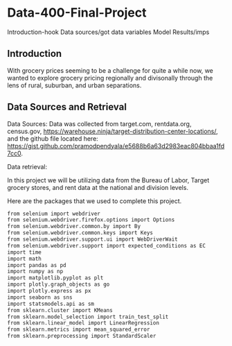 # Data-400-Final-Project

Introduction-hook
Data sources/got data
variables
Model
Results/imps

## Introduction

With grocery prices seeming to be a challenge for quite a while now, we wanted to explore grocery pricing regionally and divisonally through the lens of rural, suburban, and urban separations. 

## Data Sources and Retrieval
Data Sources: Data was collected from target.com, rentdata.org, census.gov, https://warehouse.ninja/target-distribution-center-locations/,
and the github file located here: https://gist.github.com/pramodpendyala/e5688b6a63d2983eac804bbaa1fd7cc0. 

Data retrieval:
  


In this project we will be utilizing data from the Bureau of Labor, Target grocery stores, and rent data at the national and division levels. 


Here are the packages that we used to complete this project. 
  ```sh
  from selenium import webdriver
  from selenium.webdriver.firefox.options import Options
  from selenium.webdriver.common.by import By
  from selenium.webdriver.common.keys import Keys
  from selenium.webdriver.support.ui import WebDriverWait
  from selenium.webdriver.support import expected_conditions as EC
  import time
  import math
  import pandas as pd
  import numpy as np
  import matplotlib.pyplot as plt
  import plotly.graph_objects as go
  import plotly.express as px
  import seaborn as sns
  import statsmodels.api as sm
  from sklearn.cluster import KMeans
  from sklearn.model_selection import train_test_split
  from sklearn.linear_model import LinearRegression
  from sklearn.metrics import mean_squared_error
  from sklearn.preprocessing import StandardScaler
  ```


